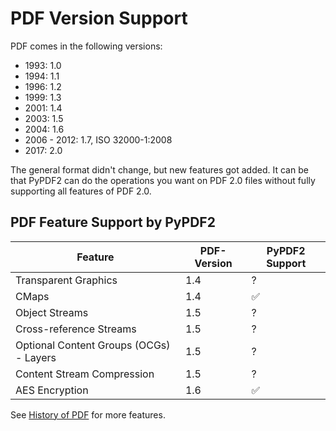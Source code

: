 # PDF Version Support

PDF comes in the following versions:

* 1993: 1.0
* 1994: 1.1
* 1996: 1.2
* 1999: 1.3
* 2001: 1.4
* 2003: 1.5
* 2004: 1.6
* 2006 - 2012: 1.7, ISO 32000-1:2008
* 2017: 2.0

The general format didn't change, but new features got added. It can be that
PyPDF2 can do the operations you want on PDF 2.0 files without fully supporting
all features of PDF 2.0.

## PDF Feature Support by PyPDF2

| Feature                                 | PDF-Version | PyPDF2 Support |
| --------------------------------------- | ----------- | -------------- |
| Transparent Graphics                    | 1.4         | ?              |
| CMaps                                   | 1.4         | ✅             |
| Object Streams                          | 1.5         | ?              |
| Cross-reference Streams                 | 1.5         | ?              |
| Optional Content Groups (OCGs) - Layers | 1.5         | ?              |
| Content Stream Compression              | 1.5         | ?              |
| AES Encryption                          | 1.6         | ✅             |

See [History of PDF](https://en.wikipedia.org/wiki/History_of_PDF) for more
features.
